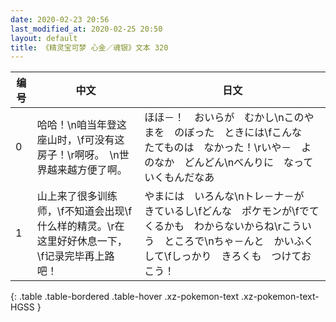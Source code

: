 ```yaml
---
date: 2020-02-23 20:56
last_modified_at: 2020-02-25 20:50
layout: default
title: 《精灵宝可梦 心金／魂银》文本 320
---
```

| 编号 | 中文 | 日文 |
| ---- | ---- | ---- |
| 0 | 哈哈！\n咱当年登这座山时，\f可没有这房子！\r啊呀。　\n世界越来越方便了啊。 | ほほ－！　おいらが　むかし\nこのやまを　のぼった　ときには\fこんな　たてものは　なかった！\rいや－　よのなか　どんどん\nべんりに　なっていくもんだなあ |
| 1 | 山上来了很多训练师，\f不知道会出现\f什么样的精灵。\r在这里好好休息一下，\f记录完毕再上路吧！ | やまには　いろんな\nトレ－ナ－が　きているし\fどんな　ポケモンが\fでてくるかも　わからないからね\rこういう　ところで\nちゃ－んと　かいふく　して\fしっかり　きろくも　つけておこう！ |
{: .table .table-bordered .table-hover .xz-pokemon-text .xz-pokemon-text-HGSS }